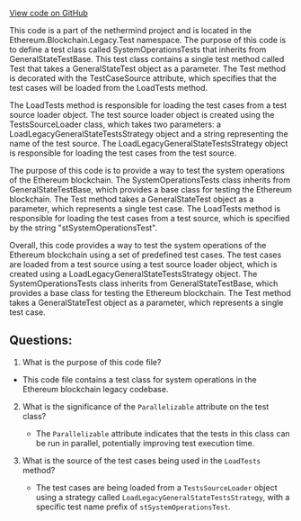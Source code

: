 [View code on GitHub](https://github.com/nethermindeth/nethermind/Ethereum.Blockchain.Legacy.Test/SystemOperationsTests.cs)

This code is a part of the nethermind project and is located in the Ethereum.Blockchain.Legacy.Test namespace. The purpose of this code is to define a test class called SystemOperationsTests that inherits from GeneralStateTestBase. This test class contains a single test method called Test that takes a GeneralStateTest object as a parameter. The Test method is decorated with the TestCaseSource attribute, which specifies that the test cases will be loaded from the LoadTests method.

The LoadTests method is responsible for loading the test cases from a test source loader object. The test source loader object is created using the TestsSourceLoader class, which takes two parameters: a LoadLegacyGeneralStateTestsStrategy object and a string representing the name of the test source. The LoadLegacyGeneralStateTestsStrategy object is responsible for loading the test cases from the test source.

The purpose of this code is to provide a way to test the system operations of the Ethereum blockchain. The SystemOperationsTests class inherits from GeneralStateTestBase, which provides a base class for testing the Ethereum blockchain. The Test method takes a GeneralStateTest object as a parameter, which represents a single test case. The LoadTests method is responsible for loading the test cases from a test source, which is specified by the string "stSystemOperationsTest".

Overall, this code provides a way to test the system operations of the Ethereum blockchain using a set of predefined test cases. The test cases are loaded from a test source using a test source loader object, which is created using a LoadLegacyGeneralStateTestsStrategy object. The SystemOperationsTests class inherits from GeneralStateTestBase, which provides a base class for testing the Ethereum blockchain. The Test method takes a GeneralStateTest object as a parameter, which represents a single test case.
## Questions: 
 1. What is the purpose of this code file?
   - This code file contains a test class for system operations in the Ethereum blockchain legacy codebase.

2. What is the significance of the `Parallelizable` attribute on the test class?
   - The `Parallelizable` attribute indicates that the tests in this class can be run in parallel, potentially improving test execution time.

3. What is the source of the test cases being used in the `LoadTests` method?
   - The test cases are being loaded from a `TestsSourceLoader` object using a strategy called `LoadLegacyGeneralStateTestsStrategy`, with a specific test name prefix of `stSystemOperationsTest`.